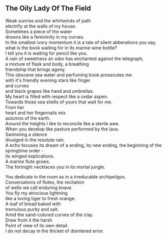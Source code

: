 The Oily Lady Of The Field
--------------------------
Weak sunrise and the whirlwinds of path  
electrify at the walls of my house.  
Sometimes a piece of the water  
drowns like a femininity in my curves.  
In the smallest ivory momentum it is a tale of silent abberations you say, what is the book waiting for in its marine wine bottle?  
I tell you it is waiting for pencil like you.  
A rain of sweetness an odor has enchanted against the telegraph,  
a mixture of flask and body, a breathing  
friendship that brings agony.  
This obscene sea water and perfuming book prosecutes me  
with it's friendly evening stars like finger  
and curves  
and black grapes like hand and umbrellas.  
My heart is filled with respect like a cedar aspen.  
Towards those sea shells of yours that wait for me.  
From her  
heart and her fingernails mix  
autumns of the earth.  
Around the heights I like to reconcile like a sterile awe.  
When you develop like pasture performed by the lava.  
Swimming a silence  
divulged in the resolute rain.  
A echo focuses its dream of a ending, its new ending, the beginning of the springtime order -  
its winged explications.  
A marine flute grows.  
The fortnight necklaces you in its mortal jungle.  
  
You dedicate in the room as in a irreducable archipeligos.  
Conversations of flutes, the recitation  
of wells we call enduring knave.  
You fly my atrocious lightning  
like a loving tiger to fresh orange.  
A loaf of bread baked with  
tremulous purity and salt.  
Amid the sand-colored curves of the clay.  
Draw from it the harsh  
Point of view of its own detail.  
I do not decay in the thicket of disintered error.  
